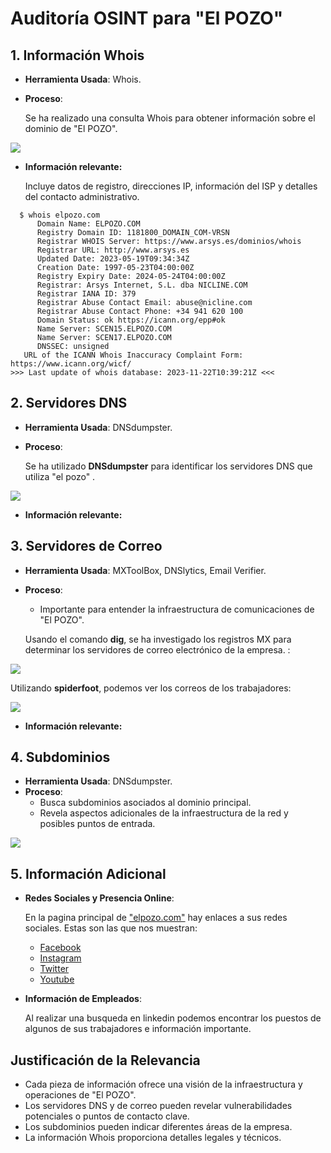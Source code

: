 # Auditoría OSINT para "El POZO"

## 1. Información Whois
- **Herramienta Usada**: Whois.
- **Proceso**: 
  
  Se ha realizado una consulta Whois para obtener información sobre el dominio de "El POZO".
  
<img src="img/raw/whois.PNG">

- **Información relevante:** 

  Incluye datos de registro, direcciones IP, información del ISP y detalles del contacto administrativo.

````
  $ whois elpozo.com
      Domain Name: ELPOZO.COM
      Registry Domain ID: 1181800_DOMAIN_COM-VRSN
      Registrar WHOIS Server: https://www.arsys.es/dominios/whois
      Registrar URL: http://www.arsys.es
      Updated Date: 2023-05-19T09:34:34Z
      Creation Date: 1997-05-23T04:00:00Z
      Registry Expiry Date: 2024-05-24T04:00:00Z
      Registrar: Arsys Internet, S.L. dba NICLINE.COM
      Registrar IANA ID: 379
      Registrar Abuse Contact Email: abuse@nicline.com
      Registrar Abuse Contact Phone: +34 941 620 100
      Domain Status: ok https://icann.org/epp#ok
      Name Server: SCEN15.ELPOZO.COM
      Name Server: SCEN17.ELPOZO.COM
      DNSSEC: unsigned
   URL of the ICANN Whois Inaccuracy Complaint Form: https://www.icann.org/wicf/
>>> Last update of whois database: 2023-11-22T10:39:21Z <<<

````

## 2. Servidores DNS
- **Herramienta Usada**: DNSdumpster.
- **Proceso**: 
  
  Se ha utilizado **DNSdumpster** para identificar los servidores DNS que utiliza "el pozo" .

<img src="img/raw/dnsdumpster-dns-mx.PNG">

- **Información relevante:** 



## 3. Servidores de Correo
- **Herramienta Usada**: MXToolBox, DNSlytics, Email Verifier.
- **Proceso**: 
  - Importante para entender la infraestructura de comunicaciones de "El POZO".

  Usando el comando **dig**, se ha investigado los registros MX para determinar los servidores de correo electrónico de la empresa. :

<img src="img/raw/dig.PNG">

  Utilizando **spiderfoot**, podemos ver los correos de los trabajadores:

<img src="img/raw/spiderfoot-correos.PNG">

- **Información relevante:** 



## 4. Subdominios
- **Herramienta Usada**: DNSdumpster.
- **Proceso**: 
  - Busca subdominios asociados al dominio principal.
  - Revela aspectos adicionales de la infraestructura de la red y posibles puntos de entrada.

<img src="img/raw/dnsdumpster-hosts.PNG">



## 5. Información Adicional
- **Redes Sociales y Presencia Online**: 
  
  En la pagina principal de ["elpozo.com"](https://www.elpozo.com/) hay enlaces a sus redes sociales. Estas son las que nos muestran:
  - [Facebook](https://www.facebook.com/ElPozoAlimentacion/timeline/)
  - [Instagram](https://www.instagram.com/elpozoalimentacion/)
  - [Twitter](https://twitter.com/ElPozoAlimenta)
  - [Youtube](https://www.youtube.com/c/ElPozoAlimentaci%C3%B3nvideos)

- **Información de Empleados**: 

    Al realizar una busqueda en linkedin podemos encontrar los puestos de algunos de sus trabajadores e información importante.

## Justificación de la Relevancia
- Cada pieza de información ofrece una visión de la infraestructura y operaciones de "El POZO".
- Los servidores DNS y de correo pueden revelar vulnerabilidades potenciales o puntos de contacto clave.
- Los subdominios pueden indicar diferentes áreas de la empresa.
- La información Whois proporciona detalles legales y técnicos.
